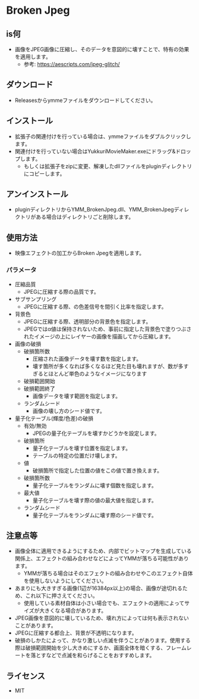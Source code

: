 # Broken Jpeg

## is何

* 画像をJPEG画像に圧縮し、そのデータを意図的に壊すことで、特有の効果を適用します。
    * 参考: https://aescripts.com/jpeg-glitch/

## ダウンロード

* Releasesからymmeファイルをダウンロードしてください。

## インストール

* 拡張子の関連付けを行っている場合は、ymmeファイルをダブルクリックします。
* 関連付けを行っていない場合はYukkuriMovieMaker.exeにドラッグ&ドロップします。
    * もしくは拡張子をzipに変更、解凍したdllファイルをpluginディレクトリにコピーします。

## アンインストール

* pluginディレクトリからYMM_BrokenJpeg.dll、YMM_BrokenJpegディレクトリがある場合はディレクトリごと削除します。

## 使用方法

* 映像エフェクトの加工からBroken Jpegを適用します。

### パラメータ

* 圧縮品質
    * JPEGに圧縮する際の品質です。
* サブサンプリング
    * JPEGに圧縮する際、の色差信号を間引く比率を指定します。
* 背景色
    * JPEGに圧縮する際、透明部分の背景色を指定します。
    * JPEGではα値は保持されないため、事前に指定した背景色で塗りつぶされたイメージの上にレイヤーの画像を描画してから圧縮します。
* 画像の破損
    * 破損箇所数
        * 圧縮された画像データを壊す数を指定します。
        * 壊す箇所が多くなれば多くなるほど見た目も壊れますが、数が多すぎるとほとんど単色のようなイメージになります
    * 破損範囲開始
    * 破損範囲終了
        * 画像データを壊す範囲を指定します。
    * ランダムシード
        * 画像の壊し方のシード値です。
* 量子化テーブル(輝度/色差)の破損
    * 有効/無効
        * JPEGの量子化テーブルを壊すかどうかを設定します。
    * 破損箇所
        * 量子化テーブルを壊す位置を指定します。
        * テーブルの特定の位置だけ壊します。
    * 値
        * 破損箇所で指定した位置の値をこの値で置き換えます。
    * 破損箇所数
        * 量子化テーブルをランダムに壊す個数を指定します。
    * 最大値
        * 量子化テーブルを壊す際の値の最大値を指定します。
    * ランダムシード
        * 量子化テーブルをランダムに壊す際のシード値です。

## 注意点等

* 画像全体に適用できるようにするため、内部でビットマップを生成している関係上、エフェクトの組み合わせなどによってYMMが落ちる可能性があります。
    * YMMが落ちる場合はそのエフェクトの組み合わせやこのエフェクト自体を使用しないようにしてください。
* あまりにも大きすぎる画像(1辺が16384px以上)の場合、画像が途切れるため、これ以下に押さえてください。
    * 使用している素材自体は小さい場合でも、エフェクトの適用によってサイズが大きくなる場合があります。
* JPEG画像を意図的に壊しているため、壊れ方によっては何も表示されないことがあります。
* JPEGに圧縮する都合上、背景が不透明になります。
* 破損のしかたによって、かなり激しい点滅を伴うことがあります。使用する際は破損範囲開始を少し大きめにするか、画面全体を暗くする、フレームレートを落とすなどで点滅を和らげることをおすすめします。

## ライセンス

* MIT